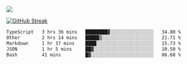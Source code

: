 ![](http://github-profile-summary-cards.vercel.app/api/cards/profile-details?username=sivori&theme=nightowl)

<a href="https://git.io/streak-stats"><img src="[[https://streak-stats.demolab.com](https://github-readme-streak-stats.herokuapp.com)](https://github-readme-streak-stats.herokuapp.com)?user=sivori&theme=nightowl&card_width=700&card_height=200" alt="GitHub Streak" /></a>

<!--START_SECTION:waka-->

```txt
TypeScript   3 hrs 36 mins   ████████▓░░░░░░░░░░░░░░░░   34.80 %
Other        2 hrs 14 mins   █████▒░░░░░░░░░░░░░░░░░░░   21.71 %
Markdown     1 hr 37 mins    ████░░░░░░░░░░░░░░░░░░░░░   15.73 %
JSON         1 hr 5 mins     ██▓░░░░░░░░░░░░░░░░░░░░░░   10.50 %
Bash         41 mins         █▓░░░░░░░░░░░░░░░░░░░░░░░   06.68 %
```

<!--END_SECTION:waka-->
